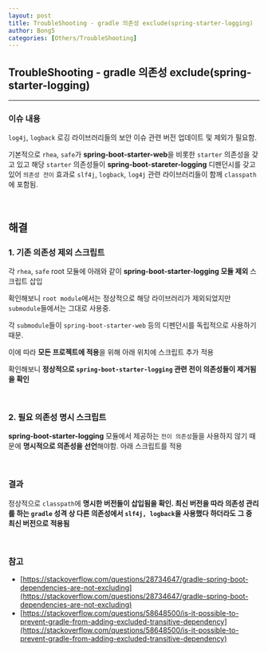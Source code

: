 ```yaml
---
layout: post
title: TroubleShooting - gradle 의존성 exclude(spring-starter-logging)
author: Bong5
categories: [Others/TroubleShooting]
--- 
```


## TroubleShooting - gradle 의존성 exclude(spring-starter-logging)

---

### 이슈 내용

`log4j`, `logback` 로깅 라이브러리들의 보안 이슈 관련 버전 업데이트 및 제외가 필요함.

기본적으로 `rhea`, `safe`가 **spring-boot-starter-web**을 비롯한 `starter` 의존성을 갖고 있고 해당 `starter` 의존성들이 **spring-boot-stareter-logging** 디펜던시를 갖고 있어 `의존성 전이` 효과로 `slf4j`, `logback`, `log4j` 관련 라이브러리들이 함께 `classpath`에 포함됨.

<br>

## 해결

### 1. 기존 의존성 제외 스크립트

각 `rhea`, `safe` root 모듈에 아래와 같이 **spring-boot-starter-logging 모듈 제외** 스크립트 삽입

<script src="https://gist.github.com/BongHoLee/29fc55c8e641392ec6b5ed57e96f40e2.js"></script>

확인해보니 `root module`에서는 정상적으로 해당 라이브러리가 제외되었지만 `submodule`들에서는 그대로 사용중.

각 `submodule`들이 `spring-boot-starter-web` 등의 디펜던시를 독립적으로 사용하기 때문.

이에 따라 **모든 프로젝트에 적용**을 위해 아래 위치에 스크립트 추가 적용

<script src="https://gist.github.com/BongHoLee/6bf84efec6d5202509de90266aa1c9be.js"></script>

확인해보니 **정상적으로 `spring-boot-starter-logging` 관련 전이 의존성들이 제거됨을 확인**

<br>

### 2. 필요 의존성 명시 스크립트

**spring-boot-starter-logging** 모듈에서 제공하는 `전이 의존성`들을 사용하지 않기 때문에 **명시적으로 의존성을 선언**해야함. 아래 스크립트를 적용

<script src="https://gist.github.com/BongHoLee/eadc02218565ea2a99e621e0c01c4911.js"></script>

<br>

### 결과

정상적으로 `classpath`에 **명시한 버전들이 삽입됨을 확인. 최신 버전을 따라 의존성 관리를 하는 `gradle` 성격 상 다른 의존성에서 `slf4j, logback`을 사용했다 하더라도 그 중 최신 버전으로 적용됨**

<br>

### 참고

- [https://stackoverflow.com/questions/28734647/gradle-spring-boot-dependencies-are-not-excluding](https://stackoverflow.com/questions/28734647/gradle-spring-boot-dependencies-are-not-excluding)
- [https://stackoverflow.com/questions/58648500/is-it-possible-to-prevent-gradle-from-adding-excluded-transitive-dependency](https://stackoverflow.com/questions/58648500/is-it-possible-to-prevent-gradle-from-adding-excluded-transitive-dependency)